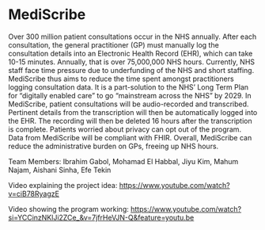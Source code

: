 # MediScribe
Over 300 million patient consultations occur in the NHS annually. After each consultation, the general practitioner (GP) must manually log the consultation details into an Electronic Health Record (EHR), which can take 10-15 minutes. Annually, that is over 75,000,000 NHS hours. Currently, NHS staff face time pressure due to underfunding of the NHS and short staffing. MediScribe thus aims to reduce the time spent amongst practitioners logging consultation data. It is a part-solution to the NHS’ Long Term Plan for “digitally enabled care” to go “mainstream across the NHS” by 2029. In MediScribe, patient consultations will be audio-recorded and transcribed. Pertinent details from the transcription will then be automatically logged into the EHR. The recording will then be deleted 16 hours after the transcription is complete. Patients worried about privacy can opt out of the program. Data from MediScribe will be compliant with FHIR.  Overall, MediScribe can reduce the administrative burden on GPs, freeing up NHS hours.

Team Members: Ibrahim Gabol, Mohamad El Habbal, Jiyu Kim, Mahum Najam, Aishani Sinha, Efe Tekin

Video explaining the project idea: https://www.youtube.com/watch?v=ciB78RyagzE

Video showing the program working: https://www.youtube.com/watch?si=YCCinzNKlJi2ZCe_&v=7jfrHeVJN-Q&feature=youtu.be
